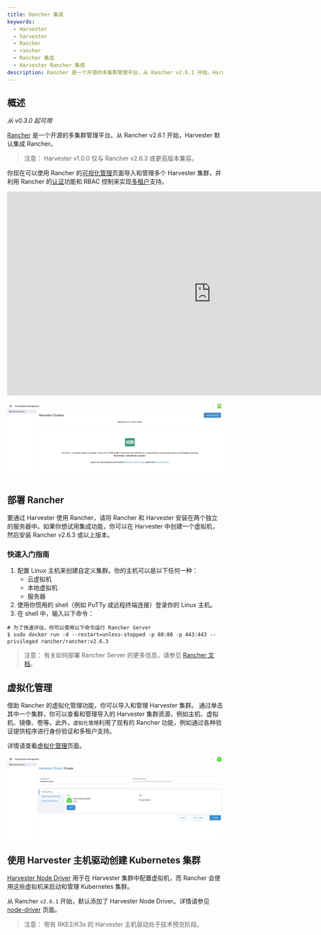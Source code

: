 ```yaml
---
title: Rancher 集成
keywords:
  - Harvester
  - harvester
  - Rancher
  - rancher
  - Rancher 集成
  - Harvester Rancher 集成
description: Rancher 是一个开源的多集群管理平台。从 Rancher v2.6.1 开始，Harvester 默认集成 Rancher。
---
```


## 概述

_从 v0.3.0 起可用_

[Rancher](https://github.com/rancher/rancher) 是一个开源的多集群管理平台。从 Rancher v2.6.1 开始，Harvester 默认集成 Rancher。

> 注意：
> Harvester v1.0.0 仅与 Rancher v2.6.3 或更高版本兼容。

你现在可以使用 Rancher 的[可视化管理](./virtualization-management/_index.md)页面导入和管理多个 Harvester 集群，并利用 Rancher 的[认证](https://rancher.com/docs/rancher/v2.6/en/admin-settings/authentication/)功能和 RBAC 控制来实现[多租户](https://rancher.com/docs/rancher/v2.6/en/admin-settings/rbac/)支持。

<div class="text-center">
<iframe width="950" height="475" src="https://www.youtube.com/embed/fyxDm3HVwWI" title="YouTube video player" frameborder="0" allow="accelerometer; autoplay; clipboard-write; encrypted-media; gyroscope; picture-in-picture" allowfullscreen></iframe>
</div>

![virtualization-management](./assets/virtualization-management.png)

## 部署 Rancher

要通过 Harvester 使用 Rancher，请将 Rancher 和 Harvester 安装在两个独立的服务器中。如果你想试用集成功能，你可以在 Harvester 中创建一个虚拟机，然后安装 Rancher v2.6.3 或以上版本。

### 快速入门指南

1. 配置 Linux 主机来创建自定义集群。你的主机可以是以下任何一种：
   - 云虚拟机
   - 本地虚拟机
   - 服务器
1. 使用你惯用的 shell（例如 PuTTy 或远程终端连接）登录你的 Linux 主机。
1. 在 shell 中，输入以下命令：

```shell
# 为了快速评估，你可以使用以下命令运行 Rancher Server
$ sudo docker run -d --restart=unless-stopped -p 80:80 -p 443:443 --privileged rancher/rancher:v2.6.3
```

> 注意：
> 有关如何部署 Rancher Server 的更多信息，请参见 [Rancher 文档](https://rancher.com/docs/rancher/v2.6/en/quick-start-guide/deployment/)。

## 虚拟化管理

借助 Rancher 的虚拟化管理功能，你可以导入和管理 Harvester 集群。
通过单击其中一个集群，你可以查看和管理导入的 Harvester 集群资源，例如主机、虚拟机、镜像、卷等。此外，`虚拟化管理`利用了现有的 Rancher 功能，例如通过各种验证提供程序进行身份验证和多租户支持。

详情请查看[虚拟化管理](./virtualization-management/_index.md)页面。

![import-cluster](./assets/import-harvester-cluster.png)

## 使用 Harvester 主机驱动创建 Kubernetes 集群

[Harvester Node Driver](./node-driver/_index.md) 用于在 Harvester 集群中配置虚拟机，而 Rancher 会使用这些虚拟机来启动和管理 Kubernetes 集群。

从 Rancher `v2.6.1` 开始，默认添加了 Harvester Node Driver。详情请参见 [node-driver](./node-driver/_index.md) 页面。

> 注意：
> 带有 RKE2/K3s 的 Harvester 主机驱动处于技术预览阶段。
